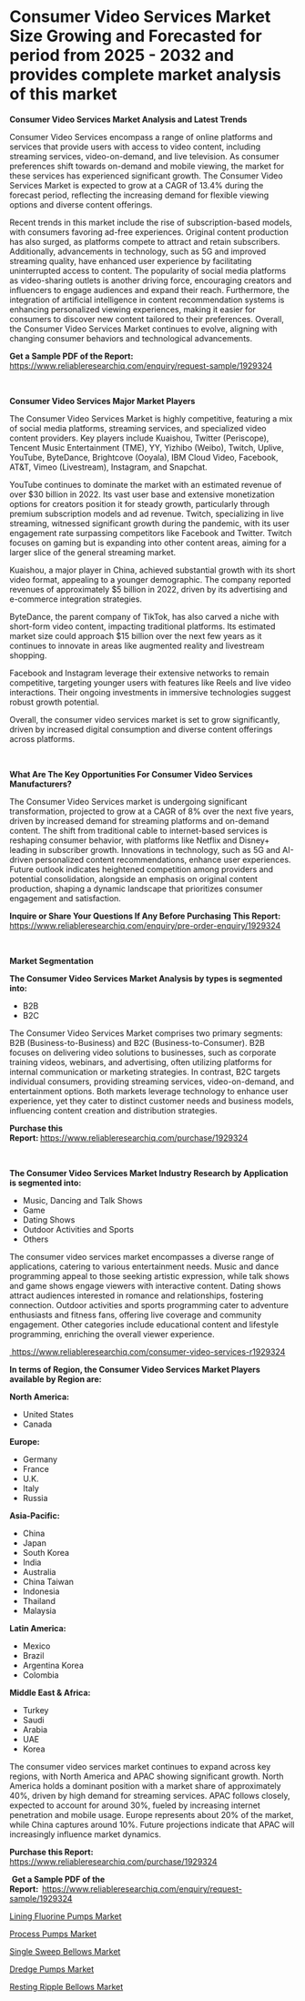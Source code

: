 <p><h1>Consumer Video Services Market Size Growing and Forecasted for period from 2025 - 2032 and provides complete market analysis of this market</h1></p><p><strong>Consumer Video Services Market Analysis and Latest Trends</strong></p>
<p><p>Consumer Video Services encompass a range of online platforms and services that provide users with access to video content, including streaming services, video-on-demand, and live television. As consumer preferences shift towards on-demand and mobile viewing, the market for these services has experienced significant growth. The Consumer Video Services Market is expected to grow at a CAGR of 13.4% during the forecast period, reflecting the increasing demand for flexible viewing options and diverse content offerings.</p><p>Recent trends in this market include the rise of subscription-based models, with consumers favoring ad-free experiences. Original content production has also surged, as platforms compete to attract and retain subscribers. Additionally, advancements in technology, such as 5G and improved streaming quality, have enhanced user experience by facilitating uninterrupted access to content. The popularity of social media platforms as video-sharing outlets is another driving force, encouraging creators and influencers to engage audiences and expand their reach. Furthermore, the integration of artificial intelligence in content recommendation systems is enhancing personalized viewing experiences, making it easier for consumers to discover new content tailored to their preferences. Overall, the Consumer Video Services Market continues to evolve, aligning with changing consumer behaviors and technological advancements.</p></p>
<p><strong>Get a Sample PDF of the Report:&nbsp;</strong> <a href="https://www.reliableresearchiq.com/enquiry/request-sample/1929324?utm_campaign=99&utm_medium=2&utm_source=Github&utm_content=ia&utm_term=29032025&utm_id=consumer-video-services">https://www.reliableresearchiq.com/enquiry/request-sample/1929324</a></p>
<p>&nbsp;</p>
<p><strong>Consumer Video Services Major Market Players</strong></p>
<p><p>The Consumer Video Services Market is highly competitive, featuring a mix of social media platforms, streaming services, and specialized video content providers. Key players include Kuaishou, Twitter (Periscope), Tencent Music Entertainment (TME), YY, Yizhibo (Weibo), Twitch, Uplive, YouTube, ByteDance, Brightcove (Ooyala), IBM Cloud Video, Facebook, AT&T, Vimeo (Livestream), Instagram, and Snapchat. </p><p>YouTube continues to dominate the market with an estimated revenue of over $30 billion in 2022. Its vast user base and extensive monetization options for creators position it for steady growth, particularly through premium subscription models and ad revenue. Twitch, specializing in live streaming, witnessed significant growth during the pandemic, with its user engagement rate surpassing competitors like Facebook and Twitter. Twitch focuses on gaming but is expanding into other content areas, aiming for a larger slice of the general streaming market.</p><p>Kuaishou, a major player in China, achieved substantial growth with its short video format, appealing to a younger demographic. The company reported revenues of approximately $5 billion in 2022, driven by its advertising and e-commerce integration strategies.</p><p>ByteDance, the parent company of TikTok, has also carved a niche with short-form video content, impacting traditional platforms. Its estimated market size could approach $15 billion over the next few years as it continues to innovate in areas like augmented reality and livestream shopping.</p><p>Facebook and Instagram leverage their extensive networks to remain competitive, targeting younger users with features like Reels and live video interactions. Their ongoing investments in immersive technologies suggest robust growth potential.</p><p>Overall, the consumer video services market is set to grow significantly, driven by increased digital consumption and diverse content offerings across platforms.</p></p>
<p>&nbsp;</p>
<p><strong>What Are The Key Opportunities For Consumer Video Services Manufacturers?</strong></p>
<p><p>The Consumer Video Services market is undergoing significant transformation, projected to grow at a CAGR of 8% over the next five years, driven by increased demand for streaming platforms and on-demand content. The shift from traditional cable to internet-based services is reshaping consumer behavior, with platforms like Netflix and Disney+ leading in subscriber growth. Innovations in technology, such as 5G and AI-driven personalized content recommendations, enhance user experiences. Future outlook indicates heightened competition among providers and potential consolidation, alongside an emphasis on original content production, shaping a dynamic landscape that prioritizes consumer engagement and satisfaction.</p></p>
<p><strong>Inquire or Share Your Questions If Any Before Purchasing This Report:</strong> <a href="https://www.reliableresearchiq.com/enquiry/pre-order-enquiry/1929324?utm_campaign=99&utm_medium=2&utm_source=Github&utm_content=ia&utm_term=29032025&utm_id=consumer-video-services">https://www.reliableresearchiq.com/enquiry/pre-order-enquiry/1929324</a></p>
<p>&nbsp;</p>
<p><strong>Market Segmentation</strong></p>
<p><strong>The Consumer Video Services Market Analysis by types is segmented into:</strong></p>
<p><ul><li>B2B</li><li>B2C</li></ul></p>
<p><p>The Consumer Video Services Market comprises two primary segments: B2B (Business-to-Business) and B2C (Business-to-Consumer). B2B focuses on delivering video solutions to businesses, such as corporate training videos, webinars, and advertising, often utilizing platforms for internal communication or marketing strategies. In contrast, B2C targets individual consumers, providing streaming services, video-on-demand, and entertainment options. Both markets leverage technology to enhance user experience, yet they cater to distinct customer needs and business models, influencing content creation and distribution strategies.</p></p>
<p><strong>Purchase this Report:&nbsp;</strong><a href="https://www.reliableresearchiq.com/purchase/1929324?utm_campaign=99&utm_medium=2&utm_source=Github&utm_content=ia&utm_term=29032025&utm_id=consumer-video-services">https://www.reliableresearchiq.com/purchase/1929324</a></p>
<p>&nbsp;</p>
<p><strong>The Consumer Video Services Market Industry Research by Application is segmented into:</strong></p>
<p><ul><li>Music, Dancing and Talk Shows</li><li>Game</li><li>Dating Shows</li><li>Outdoor Activities and Sports</li><li>Others</li></ul></p>
<p><p>The consumer video services market encompasses a diverse range of applications, catering to various entertainment needs. Music and dance programming appeal to those seeking artistic expression, while talk shows and game shows engage viewers with interactive content. Dating shows attract audiences interested in romance and relationships, fostering connection. Outdoor activities and sports programming cater to adventure enthusiasts and fitness fans, offering live coverage and community engagement. Other categories include educational content and lifestyle programming, enriching the overall viewer experience.</p></p>
<p><a href="https://www.reliableresearchiq.com/consumer-video-services-r1929324?utm_campaign=99&utm_medium=2&utm_source=Github&utm_content=ia&utm_term=29032025&utm_id=consumer-video-services">&nbsp;https://www.reliableresearchiq.com/consumer-video-services-r1929324</a></p>
<p><strong>In terms of Region, the Consumer Video Services Market Players available by Region are:</strong></p>
<p>
    <p> <strong> North America: </strong>
        <ul>
            <li>United States</li>
            <li>Canada</li>
        </ul>
        </p> 
    <p> <strong> Europe: </strong>
        <ul>
            <li>Germany</li>
            <li>France</li>
            <li>U.K.</li>
            <li>Italy</li>
            <li>Russia</li>
        </ul>
        </p> 
    <p> <strong> Asia-Pacific: </strong>
        <ul>
            <li>China</li>
            <li>Japan</li>
            <li>South Korea</li>
            <li>India</li>
            <li>Australia</li>
            <li>China Taiwan</li>
            <li>Indonesia</li>
            <li>Thailand</li>
            <li>Malaysia</li>
        </ul>
        </p> 
    <p> <strong> Latin America: </strong>
        <ul>
            <li>Mexico</li>
            <li>Brazil</li>
            <li>Argentina Korea</li>
            <li>Colombia</li>
        </ul>
        </p> 
    <p> <strong> Middle East & Africa: </strong>
        <ul>
            <li>Turkey</li>
            <li>Saudi</li>
            <li>Arabia</li>
            <li>UAE</li>
            <li>Korea</li>
        </ul>
    </p>
    </p>
<p><p>The consumer video services market continues to expand across key regions, with North America and APAC showing significant growth. North America holds a dominant position with a market share of approximately 40%, driven by high demand for streaming services. APAC follows closely, expected to account for around 30%, fueled by increasing internet penetration and mobile usage. Europe represents about 20% of the market, while China captures around 10%. Future projections indicate that APAC will increasingly influence market dynamics.</p></p>
<p><strong>Purchase this Report: </strong><a href="https://www.reliableresearchiq.com/purchase/1929324?utm_campaign=99&utm_medium=2&utm_source=Github&utm_content=ia&utm_term=29032025&utm_id=consumer-video-services">https://www.reliableresearchiq.com/purchase/1929324</a></p>
<p>&nbsp;<strong>Get a Sample PDF of the Report:&nbsp;&nbsp;</strong><a href="https://www.reliableresearchiq.com/enquiry/request-sample/1929324?utm_campaign=99&utm_medium=2&utm_source=Github&utm_content=ia&utm_term=29032025&utm_id=consumer-video-services">https://www.reliableresearchiq.com/enquiry/request-sample/1929324</a></p>
<p><strong></strong></p>
<p><p><a href="https://github.com/afghatakito29/Market-Research-Report-List-1/blob/main/lining-fluorine-pumps-market.md?utm_campaign=99&utm_medium=2&utm_source=Github&utm_content=ia&utm_term=29032025&utm_id=consumer-video-services">Lining Fluorine Pumps Market</a></p><p><a href="https://github.com/eimutelufta/Market-Research-Report-List-1/blob/main/process-pumps-market.md?utm_campaign=99&utm_medium=2&utm_source=Github&utm_content=ia&utm_term=29032025&utm_id=consumer-video-services">Process Pumps Market</a></p><p><a href="https://github.com/onutsheinz/Market-Research-Report-List-1/blob/main/single-sweep-bellows-market.md?utm_campaign=99&utm_medium=2&utm_source=Github&utm_content=ia&utm_term=29032025&utm_id=consumer-video-services">Single Sweep Bellows Market</a></p><p><a href="https://github.com/saqafidrahea/Market-Research-Report-List-1/blob/main/dredge-pumps-market.md?utm_campaign=99&utm_medium=2&utm_source=Github&utm_content=ia&utm_term=29032025&utm_id=consumer-video-services">Dredge Pumps Market</a></p><p><a href="https://github.com/atawanyeze/Market-Research-Report-List-1/blob/main/resting-ripple-bellows-market.md?utm_campaign=99&utm_medium=2&utm_source=Github&utm_content=ia&utm_term=29032025&utm_id=consumer-video-services">Resting Ripple Bellows Market</a></p></p>